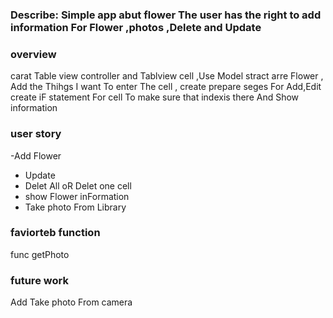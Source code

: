 ### Describe: Simple app abut flower The user has the right to add information For Flower ,photos ,Delete and Update 


### overview
carat Table view controller and Tablview cell ,Use Model stract arre Flower , Add the Thihgs I want To enter The cell ,
create prepare seges For Add,Edit 
create iF statement For cell To make sure that indexis there And Show information 


### user story 

-Add Flower 
- Update 
- Delet All oR Delet one cell 
- show Flower inFormation
- Take photo From Library 


### faviorteb function

func getPhoto


### future work
Add Take photo From camera 
